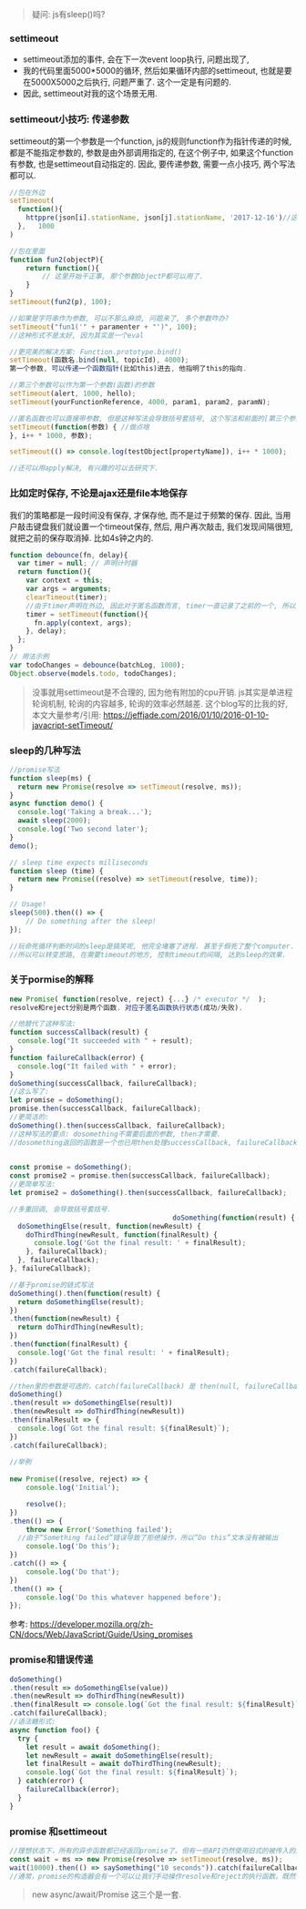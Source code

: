 > 疑问: js有sleep()吗?

### settimeout

- settimeout添加的事件, 会在下一次event loop执行, 问题出现了, 
- 我的代码里面5000*5000的循环, 然后如果循环内部的settimeout, 也就是要在5000X5000之后执行, 问题严重了. 这个一定是有问题的.
- 因此, settimeout对我的这个场景无用.

### settimeout小技巧: 传递参数

settimeout的第一个参数是一个function, js的规则function作为指针传递的时候, 都是不能指定参数的, 参数是由外部调用指定的, 在这个例子中, 如果这个function有参数, 也是settimeout自动指定的. 因此, 要传递参数, 需要一点小技巧, 两个写法都可以.

```javascript
//包在外边
setTimeout(
  function(){
    httppre(json[i].stationName, json[j].stationName, '2017-12-16')//这里写多少的参数都可以.
  },   1000			
)

//包在里面
function fun2(objectP){
    return function(){
        // 这里开始干正事, 那个参数ObjectP都可以用了.
    }
}
setTimeout(fun2(p), 100);

//如果是字符串作为参数, 可以不那么麻烦, 问题来了, 多个参数咋办?
setTimeout("fun1('" + paramenter + "')", 100);
//这种形式不是太好, 因为其实是一个eval

//更完美的解决方案: Function.prototype.bind()
setTimeout(函数名.bind(null, topicId), 4000);
第一个参数, 可以传递一个函数指针(比如this)进去, 他指明了this的指向.

//第三个参数可以作为第一个参数(函数)的参数
setTimeout(alert, 1000, hello);
setTimeout(yourFunctionReference, 4000, param1, param2, paramN);

//匿名函数也可以直接带参数, 但是这种写法会导致括号套括号, 这个写法和前面的[第三个参数]其实是一样的.
setTimeout(function(参数) { //做点啥
}, i++ * 1000, 参数);

setTimeout(() => console.log(testObject[propertyName]), i++ * 1000);

//还可以用apply解决, 有兴趣的可以去研究下.
```

### 比如定时保存, 不论是ajax还是file本地保存

我们的策略都是一段时间没有保存, 才保存他, 而不是过于频繁的保存.
因此, 当用户敲击键盘我们就设置一个timeout保存, 然后, 用户再次敲击, 我们发现间隔很短, 就把之前的保存取消掉. 比如4s钟之内的.

````javascript
function debounce(fn, delay){
  var timer = null; // 声明计时器
  return function(){
    var context = this;
    var args = arguments;
    clearTimeout(timer);
    //由于timer声明在外边, 因此对于匿名函数而言, timer一直记录了之前的一个, 所以, 每次只要简单的取消前面一个timer就好了, 完全不必写任何的判断.
    timer = setTimeout(function(){
      fn.apply(context, args);
    }, delay);
  };
}
// 用法示例
var todoChanges = debounce(batchLog, 1000);
Object.observe(models.todo, todoChanges);

````

> 没事就用settimeout是不合理的, 因为他有附加的cpu开销. js其实是单进程轮询机制, 轮询的内容越多, 轮询的效率必然越差.
> 这个blog写的比我的好, 本文大量参考/引用: https://jeffjade.com/2016/01/10/2016-01-10-javacript-setTimeout/

### sleep的几种写法

```javascript
//promise写法
function sleep(ms) {
  return new Promise(resolve => setTimeout(resolve, ms));
}
async function demo() {
  console.log('Taking a break...');
  await sleep(2000);
  console.log('Two second later');
}
demo();

// sleep time expects milliseconds
function sleep (time) {
  return new Promise((resolve) => setTimeout(resolve, time));
}

// Usage!
sleep(500).then(() => {
    // Do something after the sleep!
});

//玩命死循环判断时间的sleep是搞笑呢, 他完全堵塞了进程. 甚至于假死了整个computer.
//所以可以转变思路, 在需要timeout的地方, 控制timeout的间隔, 达到sleep的效果.
```

### 关于pormise的解释

```javascript
new Promise( function(resolve, reject) {...} /* executor */  );
resolve和reject分别是两个函数. 对应于匿名函数执行状态(成功/失败).

//他替代了这种写法:
function successCallback(result) {
  console.log("It succeeded with " + result);
}
function failureCallback(error) {
  console.log("It failed with " + error);
}
doSomething(successCallback, failureCallback);
//这么写了:
let promise = doSomething(); 
promise.then(successCallback, failureCallback);
//更简洁的:
doSomething().then(successCallback, failureCallback);
//这种写法的要点: dosomething不需要后面的参数, then才需要.
//dosomething返回的函数是一个也已用then处理successCallback, failureCallback的函数.

  
const promise = doSomething();
const promise2 = promise.then(successCallback, failureCallback);
//更简单写法: 
let promise2 = doSomething().then(successCallback, failureCallback);

//多重回调, 会导致括号套括号.
                                        doSomething(function(result) {
  doSomethingElse(result, function(newResult) {
    doThirdThing(newResult, function(finalResult) {
      console.log('Got the final result: ' + finalResult);
    }, failureCallback);
  }, failureCallback);
}, failureCallback);

//基于promise的链式写法
doSomething().then(function(result) {
  return doSomethingElse(result);
})
.then(function(newResult) {
  return doThirdThing(newResult);
})
.then(function(finalResult) {
  console.log('Got the final result: ' + finalResult);
})
.catch(failureCallback);

//then里的参数是可选的，catch(failureCallback) 是 then(null, failureCallback) 的缩略形式。也可以用 arrow functions（箭头函数）来表示：
doSomething()
.then(result => doSomethingElse(result))
.then(newResult => doThirdThing(newResult))
.then(finalResult => {
  console.log(`Got the final result: ${finalResult}`);
})
.catch(failureCallback);
                                        
//举例
                                        
new Promise((resolve, reject) => {
    console.log('Initial');

    resolve();
})
.then(() => {
    throw new Error('Something failed');
  //由于“Something failed”错误导致了拒绝操作，所以“Do this”文本没有被输出   
    console.log('Do this');
})
.catch(() => {
    console.log('Do that');
})
.then(() => {
    console.log('Do this whatever happened before');
});
```

参考: https://developer.mozilla.org/zh-CN/docs/Web/JavaScript/Guide/Using_promises

### promise和错误传递

```javascript
doSomething()
.then(result => doSomethingElse(value))
.then(newResult => doThirdThing(newResult))
.then(finalResult => console.log(`Got the final result: ${finalResult}`))
.catch(failureCallback);
//语法糖形式:
async function foo() {
  try {
    let result = await doSomething();
    let newResult = await doSomethingElse(result);
    let finalResult = await doThirdThing(newResult);
    console.log(`Got the final result: ${finalResult}`);
  } catch(error) {
    failureCallback(error);
  }
}

```



### promise 和settimeout

```javascript
//理想状态下，所有的异步函数都已经返回promise了。但有一些API仍然使用旧式的被传入的成功或者失败的回调。典型的例子就是setTimeout()函数, 所以要用promise包裹.
const wait = ms => new Promise(resolve => setTimeout(resolve, ms));
wait(10000).then(() => saySomething("10 seconds")).catch(failureCallback);
//通常，promise的构造器会有一个可以让我们手动操作resolve和reject的执行函数。既然 setTimeout 没有真的执行失败，那么我们可以在这种情况下忽略reject。
```

> new async/await/Promise 这三个是一套.